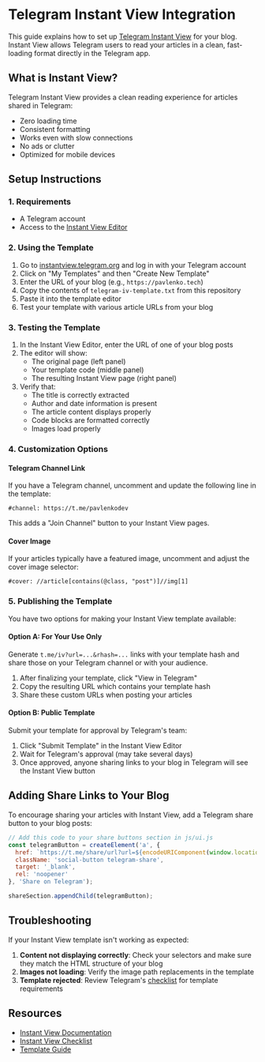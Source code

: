 # Telegram Instant View Integration

This guide explains how to set up [Telegram Instant View](https://instantview.telegram.org/) for your blog. Instant View allows Telegram users to read your articles in a clean, fast-loading format directly in the Telegram app.

## What is Instant View?

Telegram Instant View provides a clean reading experience for articles shared in Telegram:

- Zero loading time
- Consistent formatting
- Works even with slow connections
- No ads or clutter
- Optimized for mobile devices

## Setup Instructions

### 1. Requirements

- A Telegram account
- Access to the [Instant View Editor](https://instantview.telegram.org/)

### 2. Using the Template

1. Go to [instantview.telegram.org](https://instantview.telegram.org/) and log in with your Telegram account
2. Click on "My Templates" and then "Create New Template"
3. Enter the URL of your blog (e.g., `https://pavlenko.tech`)
4. Copy the contents of `telegram-iv-template.txt` from this repository
5. Paste it into the template editor
6. Test your template with various article URLs from your blog

### 3. Testing the Template

1. In the Instant View Editor, enter the URL of one of your blog posts
2. The editor will show:
   - The original page (left panel)
   - Your template code (middle panel)
   - The resulting Instant View page (right panel)
3. Verify that:
   - The title is correctly extracted
   - Author and date information is present
   - The article content displays properly
   - Code blocks are formatted correctly
   - Images load properly

### 4. Customization Options

#### Telegram Channel Link

If you have a Telegram channel, uncomment and update the following line in the template:

```
#channel: https://t.me/pavlenkodev
```

This adds a "Join Channel" button to your Instant View pages.

#### Cover Image

If your articles typically have a featured image, uncomment and adjust the cover image selector:

```
#cover: //article[contains(@class, "post")]//img[1]
```

### 5. Publishing the Template

You have two options for making your Instant View template available:

#### Option A: For Your Use Only

Generate `t.me/iv?url=...&rhash=...` links with your template hash and share those on your Telegram channel or with your audience.

1. After finalizing your template, click "View in Telegram"
2. Copy the resulting URL which contains your template hash
3. Share these custom URLs when posting your articles

#### Option B: Public Template

Submit your template for approval by Telegram's team:

1. Click "Submit Template" in the Instant View Editor
2. Wait for Telegram's approval (may take several days)
3. Once approved, anyone sharing links to your blog in Telegram will see the Instant View button

## Adding Share Links to Your Blog

To encourage sharing your articles with Instant View, add a Telegram share button to your blog posts:

```javascript
// Add this code to your share buttons section in js/ui.js
const telegramButton = createElement('a', {
  href: `https://t.me/share/url?url=${encodeURIComponent(window.location.href)}`,
  className: 'social-button telegram-share',
  target: '_blank',
  rel: 'noopener'
}, 'Share on Telegram');

shareSection.appendChild(telegramButton);
```

## Troubleshooting

If your Instant View template isn't working as expected:

1. **Content not displaying correctly**: Check your selectors and make sure they match the HTML structure of your blog
2. **Images not loading**: Verify the image path replacements in the template
3. **Template rejected**: Review Telegram's [checklist](https://instantview.telegram.org/checklist) for template requirements

## Resources

- [Instant View Documentation](https://instantview.telegram.org/docs)
- [Instant View Checklist](https://instantview.telegram.org/checklist)
- [Template Guide](https://instantview.telegram.org/guide) 